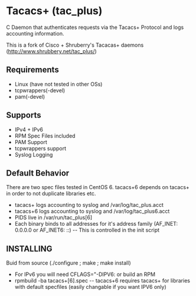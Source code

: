 # Tacacs+ (tac_plus)

C Daemon that authenticates requests via the Tacacs+ Protocol and logs accounting information.

This is a fork of Cisco + Shruberry's Tacacas+ daemons (http://www.shrubbery.net/tac_plus/)

## Requirements
- Linux (have not tested in other OSs)
- tcpwrappers(-devel)
- pam(-devel)

## Supports
- IPv4 + IPv6
- RPM Spec Files included
- PAM Support
- tcpwrappers support
- Syslog Logging

## Default Behavior
There are two spec files tested in CentOS 6. tacacs+6 depends on tacacs+ in order to not duplicate libraries etc.
- tacacs+ logs accounting to syslog and /var/log/tac_plus.acct
- tacacs+6 logs accounting to syslog and /var/log/tac_plus6.acct
- PIDS live in /var/run/tac_plus[6]
- Each binary binds to all addresses for it's address family (AF_INET: 0.0.0.0 or AF_INET6: ::)
-- This is controlled in the init script

## INSTALLING
Buid from source (./configure ; make ; make install)
- For IPv6 you will need CFLAGS="-DIPV6:
or build an RPM
- rpmbuild -ba tacacs+[6].spec
-- tacacs+6 requires tacacs+ for libraries with default specfiles (easily changable if you want IPV6 only)
